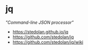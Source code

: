# jq

_"Command-line JSON processor"_

* https://stedolan.github.io/jq
* https://github.com/stedolan/jq
* https://github.com/stedolan/jq/wiki
